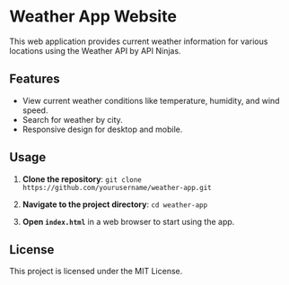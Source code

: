 # Weather App Website

This web application provides current weather information for various locations using the Weather API by API Ninjas.

## Features
- View current weather conditions like temperature, humidity, and wind speed.
- Search for weather by city.
- Responsive design for desktop and mobile.

## Usage
1. **Clone the repository**:
    `git clone https://github.com/yourusername/weather-app.git`

2. **Navigate to the project directory**:
    `cd weather-app`

3. **Open `index.html`** in a web browser to start using the app.

## License
This project is licensed under the MIT License.